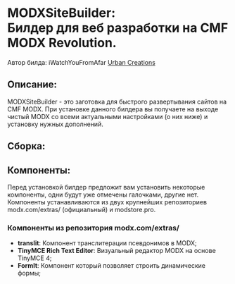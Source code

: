 <h1><strong>MODXSiteBuilder:</strong> <br>Билдер для веб разработки на CMF MODX Revolution.</h1>
<p>Автор билда: iWatchYouFromAfar <a href="https://urbancreations.ru/" target="_blank">Urban Creations</a><br/>

<h2>Описание:</h2>
<p>MODXSiteBuilder - это заготовка для быстрого развертывания сайтов на CMF MODX. При установке данного билдера вы получаете на выходе чистый MODX со всеми актуальными настройками (о них ниже) и установку нужных дополнений.</p>

<h2>Сборка:</h2>

<h2>Компоненты:</h2>
<p>Перед установкой билдер предложит вам установить некоторые компоненты, одни будут уже отмечены галочками, другие нет. Компоненты устанавливаются из двух крупнейших репозиториев modx.com/extras/ (официальный) и modstore.pro.</p>

<h3>Компоненты из репозитория modx.com/extras/</h3>
<ul>
	<li><strong>translit</strong>: Компонент транслитерации псевдонимов в MODX;</li>
	<li><strong>TinyMCE Rich Text Editor</strong>: Визуальный редактор MODX на основе TinyMCE 4;</li>
	<li><strong>FormIt</strong>: Компонент который позволяет строить динамические формы;</li>
</ul>
